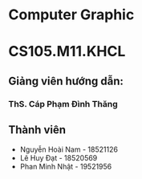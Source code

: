 # Computer Graphic
# CS105.M11.KHCL
## Giảng viên hướng dẫn:
### ThS. Cáp Phạm Đình Thăng
## Thành viên
* Nguyễn Hoài Nam - 18521126
* Lê Huy Đạt - 18520569
* Phan Minh Nhật - 19521956
